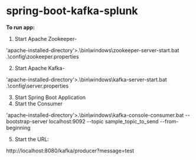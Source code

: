 # spring-boot-kafka-splunk

**To run app:**

1. Start Apache Zookeeper-

'apache-installed-directory'>.\bin\windows\zookeeper-server-start.bat .\config\zookeeper.properties

2. Start Apache Kafka-

'apache-installed-directory'>.\bin\windows\kafka-server-start.bat .\config\server.properties

3. Start Spring Boot Application
4. Start the Consumer

'apache-installed-directory'>.\bin\windows\kafka-console-consumer.bat --bootstrap-server localhost:9092 --topic sample_topic_to_send --from-beginning

5. Start the URL:

http://localhost:8080/kafka/producer?message=test
